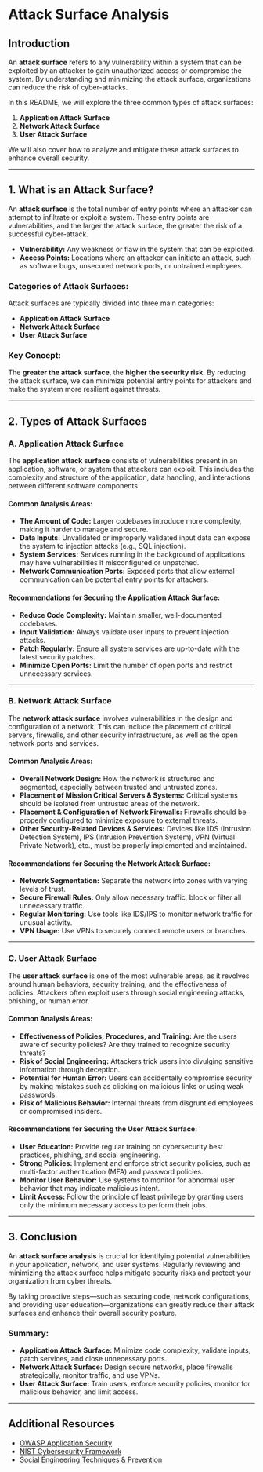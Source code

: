 # Attack Surface Analysis

## Introduction

An **attack surface** refers to any vulnerability within a system that can be exploited by an attacker to gain unauthorized access or compromise the system. By understanding and minimizing the attack surface, organizations can reduce the risk of cyber-attacks.

In this README, we will explore the three common types of attack surfaces:
1. **Application Attack Surface**
2. **Network Attack Surface**
3. **User Attack Surface**

We will also cover how to analyze and mitigate these attack surfaces to enhance overall security.

---

## 1. What is an Attack Surface?

An **attack surface** is the total number of entry points where an attacker can attempt to infiltrate or exploit a system. These entry points are vulnerabilities, and the larger the attack surface, the greater the risk of a successful cyber-attack.

- **Vulnerability:** Any weakness or flaw in the system that can be exploited.
- **Access Points:** Locations where an attacker can initiate an attack, such as software bugs, unsecured network ports, or untrained employees.

### Categories of Attack Surfaces:
Attack surfaces are typically divided into three main categories:
- **Application Attack Surface**
- **Network Attack Surface**
- **User Attack Surface**

### Key Concept:
The **greater the attack surface**, the **higher the security risk**. By reducing the attack surface, we can minimize potential entry points for attackers and make the system more resilient against threats.

---

## 2. Types of Attack Surfaces

### A. Application Attack Surface

The **application attack surface** consists of vulnerabilities present in an application, software, or system that attackers can exploit. This includes the complexity and structure of the application, data handling, and interactions between different software components.

#### Common Analysis Areas:
- **The Amount of Code:** Larger codebases introduce more complexity, making it harder to manage and secure.
- **Data Inputs:** Unvalidated or improperly validated input data can expose the system to injection attacks (e.g., SQL injection).
- **System Services:** Services running in the background of applications may have vulnerabilities if misconfigured or unpatched.
- **Network Communication Ports:** Exposed ports that allow external communication can be potential entry points for attackers.

#### Recommendations for Securing the Application Attack Surface:
- **Reduce Code Complexity:** Maintain smaller, well-documented codebases.
- **Input Validation:** Always validate user inputs to prevent injection attacks.
- **Patch Regularly:** Ensure all system services are up-to-date with the latest security patches.
- **Minimize Open Ports:** Limit the number of open ports and restrict unnecessary services.

---

### B. Network Attack Surface

The **network attack surface** involves vulnerabilities in the design and configuration of a network. This can include the placement of critical servers, firewalls, and other security infrastructure, as well as the open network ports and services.

#### Common Analysis Areas:
- **Overall Network Design:** How the network is structured and segmented, especially between trusted and untrusted zones.
- **Placement of Mission Critical Servers & Systems:** Critical systems should be isolated from untrusted areas of the network.
- **Placement & Configuration of Network Firewalls:** Firewalls should be properly configured to minimize exposure to external threats.
- **Other Security-Related Devices & Services:** Devices like IDS (Intrusion Detection System), IPS (Intrusion Prevention System), VPN (Virtual Private Network), etc., must be properly implemented and maintained.

#### Recommendations for Securing the Network Attack Surface:
- **Network Segmentation:** Separate the network into zones with varying levels of trust.
- **Secure Firewall Rules:** Only allow necessary traffic, block or filter all unnecessary traffic.
- **Regular Monitoring:** Use tools like IDS/IPS to monitor network traffic for unusual activity.
- **VPN Usage:** Use VPNs to securely connect remote users or branches.

---

### C. User Attack Surface

The **user attack surface** is one of the most vulnerable areas, as it revolves around human behaviors, security training, and the effectiveness of policies. Attackers often exploit users through social engineering attacks, phishing, or human error.

#### Common Analysis Areas:
- **Effectiveness of Policies, Procedures, and Training:** Are the users aware of security policies? Are they trained to recognize security threats?
- **Risk of Social Engineering:** Attackers trick users into divulging sensitive information through deception.
- **Potential for Human Error:** Users can accidentally compromise security by making mistakes such as clicking on malicious links or using weak passwords.
- **Risk of Malicious Behavior:** Internal threats from disgruntled employees or compromised insiders.

#### Recommendations for Securing the User Attack Surface:
- **User Education:** Provide regular training on cybersecurity best practices, phishing, and social engineering.
- **Strong Policies:** Implement and enforce strict security policies, such as multi-factor authentication (MFA) and password policies.
- **Monitor User Behavior:** Use systems to monitor for abnormal user behavior that may indicate malicious intent.
- **Limit Access:** Follow the principle of least privilege by granting users only the minimum necessary access to perform their jobs.

---

## 3. Conclusion

An **attack surface analysis** is crucial for identifying potential vulnerabilities in your application, network, and user systems. Regularly reviewing and minimizing the attack surface helps mitigate security risks and protect your organization from cyber threats.

By taking proactive steps—such as securing code, network configurations, and providing user education—organizations can greatly reduce their attack surfaces and enhance their overall security posture.

### Summary:
- **Application Attack Surface:** Minimize code complexity, validate inputs, patch services, and close unnecessary ports.
- **Network Attack Surface:** Design secure networks, place firewalls strategically, monitor traffic, and use VPNs.
- **User Attack Surface:** Train users, enforce security policies, monitor for malicious behavior, and limit access.

---

## Additional Resources
- [OWASP Application Security](https://owasp.org/)
- [NIST Cybersecurity Framework](https://www.nist.gov/cyberframework)
- [Social Engineering Techniques & Prevention](https://www.csoonline.com/article/2124681/what-is-social-engineering.html)
